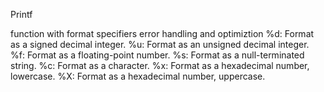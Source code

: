 Printf

function with format specifiers error handling and optimiztion
%d: Format as a signed decimal integer.
%u: Format as an unsigned decimal integer.
%f: Format as a floating-point number.
%s: Format as a null-terminated string.
%c: Format as a character.
%x: Format as a hexadecimal number, lowercase.
%X: Format as a hexadecimal number, uppercase.

